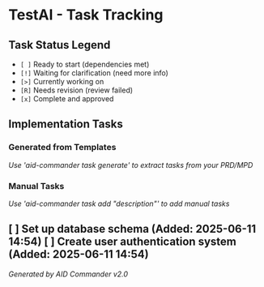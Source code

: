 # TestAI - Task Tracking

## Task Status Legend
- `[ ]` Ready to start (dependencies met)
- `[!]` Waiting for clarification (need more info)
- `[>]` Currently working on
- `[R]` Needs revision (review failed)
- `[x]` Complete and approved

## Implementation Tasks

### Generated from Templates
*Use 'aid-commander task generate' to extract tasks from your PRD/MPD*

### Manual Tasks
*Use 'aid-commander task add "description"' to add manual tasks*

[ ] Set up database schema (Added: 2025-06-11 14:54)
[ ] Create user authentication system (Added: 2025-06-11 14:54)
---
*Generated by AID Commander v2.0*
